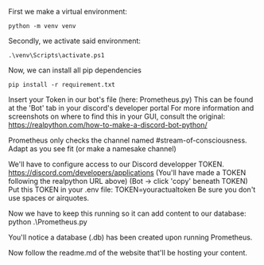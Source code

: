 First we make a virtual environment:
```
python -m venv venv
```
Secondly, we activate said environment:
```
.\venv\Scripts\activate.ps1
```
Now, we can install all pip dependencies
```
pip install -r requirement.txt
```
Insert your Token in our bot's file (here: Prometheus.py)
This can be found at the 'Bot' tab in your discord's developer portal
For more information and screenshots on where to find this in your GUI, consult the original:     
    https://realpython.com/how-to-make-a-discord-bot-python/

Prometheus only checks the channel named #stream-of-consciousness. Adapt as you see fit (or make a namesake channel)

We'll have to configure access to our Discord developper TOKEN.
    https://discord.com/developers/applications 
(You'll have made a TOKEN following the realpython URL above)
(Bot -> click 'copy' beneath TOKEN)
Put this TOKEN in your .env file:
    TOKEN=youractualtoken
Be sure you don't use spaces or airquotes.

Now we have to keep this running so it can add content to our database:
    python .\Prometheus.py

You'll notice a database (.db) has been created upon running Prometheus.

Now follow the readme.md of the website that'll be hosting your content.